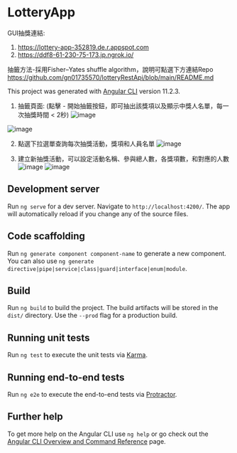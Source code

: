 # LotteryApp
GUI抽獎連結: 
1. https://lottery-app-352819.de.r.appspot.com
2. https://ddf8-61-230-75-173.jp.ngrok.io/


抽籤方法-採用Fisher–Yates shuffle algorithm，說明可點選下方連結Repo
https://github.com/gn01735570/lotteryRestApi/blob/main/README.md


This project was generated with [Angular CLI](https://github.com/angular/angular-cli) version 11.2.3.
1. 抽籤頁面: (點擊 - 開始抽籤按鈕，即可抽出該獎項以及顯示中獎人名單，每一次抽獎時間 < 2秒)
![image](https://user-images.githubusercontent.com/72732535/172467872-00c3a37a-c3f0-4f03-9313-0cc22a915a48.png)

![image](https://user-images.githubusercontent.com/72732535/172468734-fcaaadcb-e107-4843-94ab-984cf25dc3bc.png)


2. 點選下拉選單查詢每次抽獎活動，獎項和人員名單
![image](https://user-images.githubusercontent.com/72732535/172468834-b8c51da4-38ff-44ae-8aaa-bc6b7442e22f.png)


3. 建立新抽獎活動，可以設定活動名稱、參與總人數，各獎項數，和對應的人數
![image](https://user-images.githubusercontent.com/72732535/172468898-75ba76c5-5c79-41eb-8d72-78288e3d2351.png)
![image](https://user-images.githubusercontent.com/72732535/172468950-5c994544-2478-4a7e-b55c-8f7b79ebdc4c.png)



## Development server

Run `ng serve` for a dev server. Navigate to `http://localhost:4200/`. The app will automatically reload if you change any of the source files.

## Code scaffolding

Run `ng generate component component-name` to generate a new component. You can also use `ng generate directive|pipe|service|class|guard|interface|enum|module`.

## Build

Run `ng build` to build the project. The build artifacts will be stored in the `dist/` directory. Use the `--prod` flag for a production build.

## Running unit tests

Run `ng test` to execute the unit tests via [Karma](https://karma-runner.github.io).

## Running end-to-end tests

Run `ng e2e` to execute the end-to-end tests via [Protractor](http://www.protractortest.org/).

## Further help

To get more help on the Angular CLI use `ng help` or go check out the [Angular CLI Overview and Command Reference](https://angular.io/cli) page.
